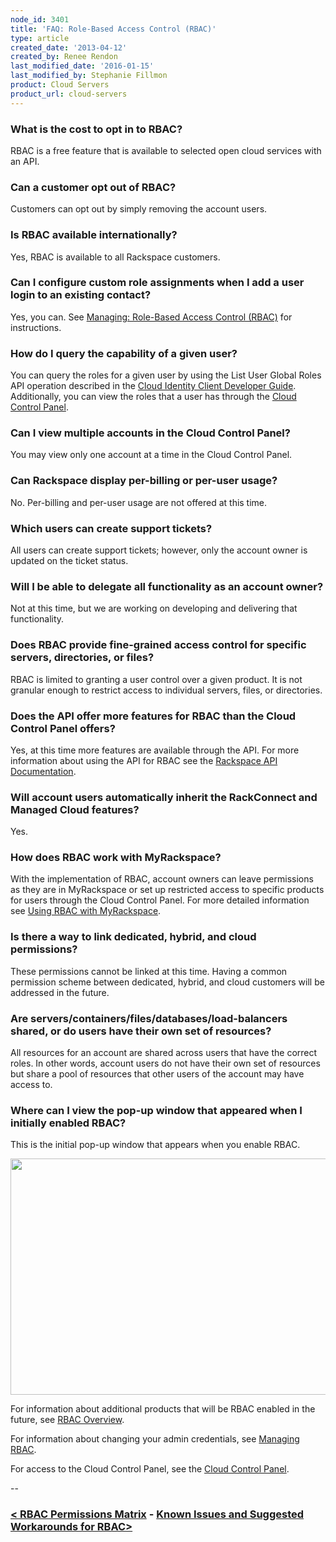 ```yaml
---
node_id: 3401
title: 'FAQ: Role-Based Access Control (RBAC)'
type: article
created_date: '2013-04-12'
created_by: Renee Rendon
last_modified_date: '2016-01-15'
last_modified_by: Stephanie Fillmon
product: Cloud Servers
product_url: cloud-servers
---
```


### What is the cost to opt in to RBAC?

RBAC is a free feature that is available to selected open cloud services
with an API.

### Can a customer opt out of RBAC?

Customers can opt out by simply removing the account users.

### Is RBAC available internationally?

Yes, RBAC is available to all Rackspace customers.

### Can I configure custom role assignments when I add a user login to an existing contact?

Yes, you can. See [Managing: Role-Based Access Control
(RBAC)](/how-to/managing-role-based-access-control-rbac) for
instructions.

### How do I query the capability of a given user?

You can query the roles for a given user by using the List User Global
Roles API operation described in the [Cloud Identity Client Developer
Guide](http://docs.rackspace.com/auth/api/v2.0/auth-client-devguide/content/Overview-d1e65.html). Additionally,
you can view the roles that a user has through the [Cloud Control
Panel](http://MyCloud.rackspace.com).

### Can I view multiple accounts in the Cloud Control Panel?

You may view only one account at a time in the Cloud Control Panel.

### Can Rackspace display per-billing or per-user usage?

No. Per-billing and per-user usage are not offered at this time.

### Which users can create support tickets?

All users can create support tickets; however, only the account owner is
updated on the ticket status.

### Will I be able to delegate all functionality as an account owner?

Not at this time, but we are working on developing and delivering that
functionality.

### Does RBAC provide fine-grained access control for specific servers, directories, or files?

RBAC is limited to granting a user control over a given product. It is
not granular enough to restrict access to individual servers, files, or
directories.

### Does the API offer more features for RBAC than the Cloud Control Panel offers?

Yes, at this time more features are available through the API. For more
information about using the API for RBAC see the [Rackspace API
Documentation](http://docs.rackspace.com/).

### Will account users automatically inherit the RackConnect and Managed Cloud features?

Yes.

### How does RBAC work with MyRackspace?

With the implementation of RBAC, account owners can leave permissions as
they are in MyRackspace or set up restricted access to specific products
for users through the Cloud Control Panel. For more detailed information
see [Using RBAC with
MyRackspace](/how-to/using-rbac-with-myrackspace).

### Is there a way to link dedicated, hybrid, and cloud permissions?

These permissions cannot be linked at this time. Having a common
permission scheme between dedicated, hybrid, and cloud customers will be
addressed in the future.

### Are servers/containers/files/databases/load-balancers shared, or do users have their own set of resources?

All resources for an account are shared across users that have the
correct roles. In other words, account users do not have their own set
of resources but share a pool of resources that other users of the
account may have access to.

### Where can I view the pop-up window that appeared when I initially enabled RBAC?

This is the initial pop-up window that appears when you enable RBAC.

[<img src="https://8026b2e3760e2433679c-fffceaebb8c6ee053c935e8915a3fbe7.ssl.cf2.rackcdn.com/field/image/RBAC%20Initial%20PDF_0.png" width="526" height="378" />](https://8026b2e3760e2433679c-fffceaebb8c6ee053c935e8915a3fbe7.ssl.cf2.rackcdn.com/field/image/RBAC%20Initial%20PDF_0.png)

For information about additional products that will be RBAC enabled in
the future, see [RBAC
Overview](/how-to/overview-role-based-access-control-rbac).

For information about changing your admin credentials, see [Managing
RBAC](/how-to/managing-role-based-access-control-rbac).

For access to the Cloud Control Panel, see the [Cloud Control
Panel](https://mycloud.rackspace.com/).


--

### [&lt; RBAC Permissions Matrix](/how-to/permissions-matrix-for-role-based-access-control-rbac)  -  [Known Issues and Suggested Workarounds for RBAC&gt;](/how-to/known-issues-and-suggested-workarounds-role-based-access-control-rbac)


